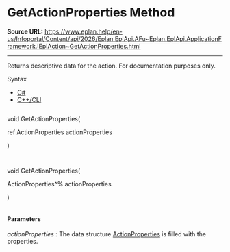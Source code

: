 # GetActionProperties Method

**Source URL:** https://www.eplan.help/en-us/Infoportal/Content/api/2026/Eplan.EplApi.AFu~Eplan.EplApi.ApplicationFramework.IEplAction~GetActionProperties.html

---

Returns descriptive data for the action. For documentation purposes only.

Syntax

- [C#](#i-syntax-CS)
- [C++/CLI](#i-syntax-CPP2005)

```
```
void GetActionProperties( 

   ref ActionProperties actionProperties

)
```
```

```
```
void GetActionProperties( 

   ActionProperties^% actionProperties

)
```
```

#### Parameters

*actionProperties*
:   The data structure [ActionProperties](Eplan.EplApi.AFu~Eplan.EplApi.ApplicationFramework.ActionProperties.html) is filled with the properties.
